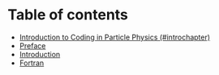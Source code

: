 # Table of contents

* [Introduction to Coding in Particle Physics (#introchapter)](README.html)
* [Preface](preface.htm)
* [Introduction](introduction.htm)
* [Fortran](fortran.htm)
